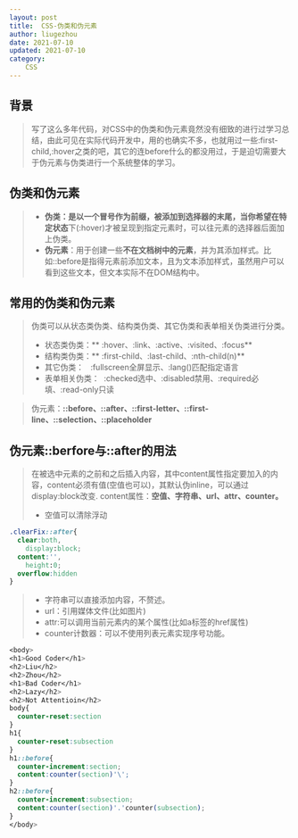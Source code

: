 ```yaml
---
layout: post
title:  CSS-伪类和伪元素
author: liugezhou
date: 2021-07-10
updated: 2021-07-10
category: 
    CSS
---
```

## 背景
> 写了这么多年代码，对CSS中的伪类和伪元素竟然没有细致的进行过学习总结，由此可见在实际代码开发中，用的也确实不多，也就用过一些:first-child,:hover之类的吧，其它的连before什么的都没用过，于是迫切需要大于伪元素与伪类进行一个系统整体的学习。

## 伪类和伪元素
> - **伪类：**是以一个冒号作为前缀，被添加到选择器的末尾，当你希望在**特定状态**下(:hover)才被呈现到指定元素时，可以往元素的选择器后面加上伪类。
> - **伪元素**：用于创建一些**不在文档树中的元素**，并为其添加样式。比如::before是指得元素前添加文本，且为文本添加样式，虽然用户可以看到这些文本，但文本实际不在DOM结构中。


## 常用的伪类和伪元素

> 伪类可以从状态类伪类、结构类伪类、其它伪类和表单相关伪类进行分类。
> - 状态类伪类：** :hover、:link、:active、:visited、:focus**
> - 结构类伪类：** :first-child、:last-child、:nth-child(n)**
> - 其它伪类：   :fullscreen全屏显示、:lang()匹配指定语言
> - 表单相关伪类：  :checked选中、:disabled禁用、:required必填、:read-only只读
> 
 
> 伪元素：**::before、::after、::first-letter、::first-line、::selection、::placeholder**


## 伪元素::berfore与::after的用法

> 在被选中元素的之前和之后插入内容，其中content属性指定要加入的内容，content必须有值(空值也可以)，其默认伪inline，可以通过display:block改变.
	content属性：**空值、字符串、url、attr、counter。**
>  
> - 空值可以清除浮动


```css
.clearFix::after{
  clear:both,
    display:block;
  content:'',
    height:0;
  overflow:hidden
}
```

> - 字符串可以直接添加内容，不赘述。
> - url：引用媒体文件(比如图片)
> - attr:可以调用当前元素内的某个属性(比如a标签的href属性)
> - counter计数器：可以不使用列表元素实现序号功能。


```css
<body>
<h1>Good Coder</h1>
<h2>Liu</h2>
<h2>Zhou</h2>
<h1>Bad Coder</h1>
<h2>Lazy</h2>
<h2>Not Attentioin</h2>
body{
  counter-reset:section
}  
h1{
  counter-reset:subsection
}
h1::before{
  counter-increment:section;
  content:counter(section)'\';
}
h2::before{
  counter-increment:subsection;
  content:counter(section)'.'counter(subsection);
}
</body>
```
